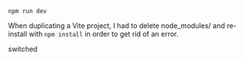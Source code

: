 `npm run dev`

When duplicating a Vite project, I had to delete node_modules/ and re-install with `npm install` in order to get rid of an error.


switched 